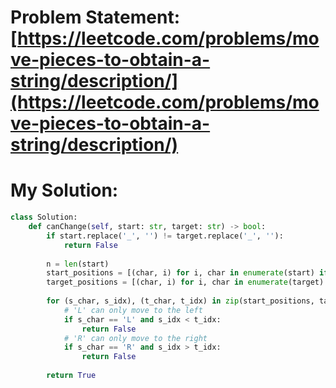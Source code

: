 # Problem Statement: [https://leetcode.com/problems/move-pieces-to-obtain-a-string/description/](https://leetcode.com/problems/move-pieces-to-obtain-a-string/description/)
# My Solution: 
```py
class Solution:
    def canChange(self, start: str, target: str) -> bool:
        if start.replace('_', '') != target.replace('_', ''):
            return False
        
        n = len(start)
        start_positions = [(char, i) for i, char in enumerate(start) if char != '_']
        target_positions = [(char, i) for i, char in enumerate(target) if char != '_']
        
        for (s_char, s_idx), (t_char, t_idx) in zip(start_positions, target_positions):
            # 'L' can only move to the left
            if s_char == 'L' and s_idx < t_idx:
                return False
            # 'R' can only move to the right
            if s_char == 'R' and s_idx > t_idx:
                return False
        
        return True

```
